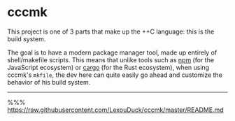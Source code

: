 
# cccmk

This project is one of 3 parts that make up the ++C language: this is the build system.

The goal is to have a modern package manager tool, made up entirely of shell/makefile scripts.
This means that unlike tools such as [npm](https://www.npmjs.com/) (for the JavaScript ecosystem)
or [cargo](https://doc.rust-lang.org/cargo/) (for the Rust ecosystem), when using cccmk's `mkfile`,
the dev here can quite easily go ahead and customize the behavior of his build system.

---

%%% https://raw.githubusercontent.com/LexouDuck/cccmk/master/README.md
